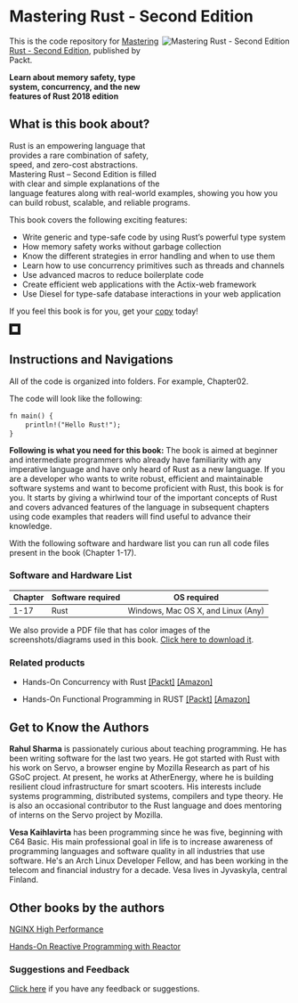 # Mastering Rust - Second Edition

<a href="https://www.packtpub.com/application-development/mastering-rust-second-edition?utm_source=github&utm_medium=repository&utm_campaign=9781789346572 "><img src="https://dz13w8afd47il.cloudfront.net/sites/default/files/imagecache/ppv4_main_book_cover/9781789346572-%20Copy.png" alt="Mastering Rust - Second Edition" height="256px" align="right"></a>

This is the code repository for [Mastering Rust - Second Edition](https://www.packtpub.com/application-development/mastering-rust-second-edition?utm_source=github&utm_medium=repository&utm_campaign=9781789346572 ), published by Packt.

**Learn about memory safety, type system, concurrency, and the new features of Rust 2018 edition**

## What is this book about?
<span class="sugar_field" id="description">Rust is an empowering language that provides a rare combination of safety, speed, and zero-cost abstractions. Mastering Rust – Second Edition is filled with clear and simple explanations of the language features along with real-world examples, showing you how you can build robust, scalable, and reliable programs.</span>

This book covers the following exciting features:
* Write generic and type-safe code by using Rust’s powerful type system 
* How memory safety works without garbage collection 
* Know the different strategies in error handling and when to use them 
* Learn how to use concurrency primitives such as threads and channels 
* Use advanced macros to reduce boilerplate code 
* Create efficient web applications with the Actix-web framework 
* Use Diesel for type-safe database interactions in your web application 

If you feel this book is for you, get your [copy](https://www.amazon.com/dp/1789346576) today!

<a href="https://www.packtpub.com/?utm_source=github&utm_medium=banner&utm_campaign=GitHubBanner"><img src="https://raw.githubusercontent.com/PacktPublishing/GitHub/master/GitHub.png" 
alt="https://www.packtpub.com/" border="5" /></a>

## Instructions and Navigations
All of the code is organized into folders. For example, Chapter02.

The code will look like the following:
```
fn main() {
    println!("Hello Rust!");
}
```

**Following is what you need for this book:**
The book is aimed at beginner and intermediate programmers who already have familiarity with any imperative language and have only heard of Rust as a new language. If you are a developer who wants to write robust, efficient and maintainable software systems and want to become proficient with Rust, this book is for you. It starts by giving a whirlwind tour of the important concepts of Rust and covers advanced features of the language in subsequent chapters using code examples that readers will find useful to advance their knowledge.

With the following software and hardware list you can run all code files present in the book (Chapter 1-17).
### Software and Hardware List
| Chapter | Software required | OS required                       |
| --------| ----------------- | --------------------------------- |
| 1-17    | Rust              | Windows, Mac OS X, and Linux (Any)|

We also provide a PDF file that has color images of the screenshots/diagrams used in this book. [Click here to download it]().

### Related products
* Hands-On Concurrency with Rust [[Packt]](https://www.packtpub.com/application-development/hands-concurrency-rust) [[Amazon]](https://www.amazon.com/dp/1788399978)

* Hands-On Functional Programming in RUST [[Packt]](https://www.packtpub.com/application-development/hands-functional-programming-rust) [[Amazon]](https://www.amazon.com/dp/1788839358)


## Get to Know the Authors
**Rahul Sharma**
is passionately curious about teaching programming. He has been writing software for the last two years. He got started with Rust with his work on Servo, a browser engine by Mozilla Research as part of his GSoC project. At present, he works at AtherEnergy, where he is building resilient cloud infrastructure for smart scooters. His interests include systems programming, distributed systems, compilers and type theory. He is also an occasional contributor to the Rust language and does mentoring of interns on the Servo project by Mozilla.

**Vesa Kaihlavirta**
has been programming since he was five, beginning with C64 Basic. His main professional goal in life is to increase awareness of programming languages and software quality in all industries that use software. He's an Arch Linux Developer Fellow, and has been working in the telecom and financial industry for a decade. Vesa lives in Jyvaskyla, central Finland.


## Other books by the authors
[NGINX High Performance](https://www.packtpub.com/networking-and-servers/nginx-high-performance?utm_source=github&utm_medium=repository&utm_campaign=9781785281839 )

[Hands-On Reactive Programming with Reactor](https://www.packtpub.com/application-development/hands-reactive-programming-reactor?utm_source=github&utm_medium=repository&utm_campaign=9781789135794 )

[](https://www.packtpub.com/application-development/learning-rust?utm_source=github&utm_medium=repository&utm_campaign=)

[](https://www.packtpub.com/application-development/mastering-rust?utm_source=github&utm_medium=repository&utm_campaign=)

[]()

### Suggestions and Feedback
[Click here](https://docs.google.com/forms/d/e/1FAIpQLSdy7dATC6QmEL81FIUuymZ0Wy9vH1jHkvpY57OiMeKGqib_Ow/viewform) if you have any feedback or suggestions.


